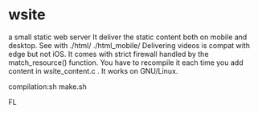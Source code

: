 # wsite
a small static web server
It deliver the static content both
on mobile and desktop. See with
./html/
./html_mobile/
Delivering videos is compat with edge but
not iOS. It comes with strict firewall
handled by the match_resource() function.
You have to recompile it each time you
add content in wsite_content.c . It
works on GNU/Linux.

compilation:sh make.sh

FL

